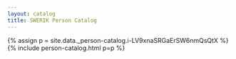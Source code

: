 ```yaml
---
layout: catalog
title: SWERIK Person Catalog
---
```

{% assign p = site.data._person-catalog.i-LV9xnaSRGaErSW6nmQsQtX %}
{% include person-catalog.html p=p %}

